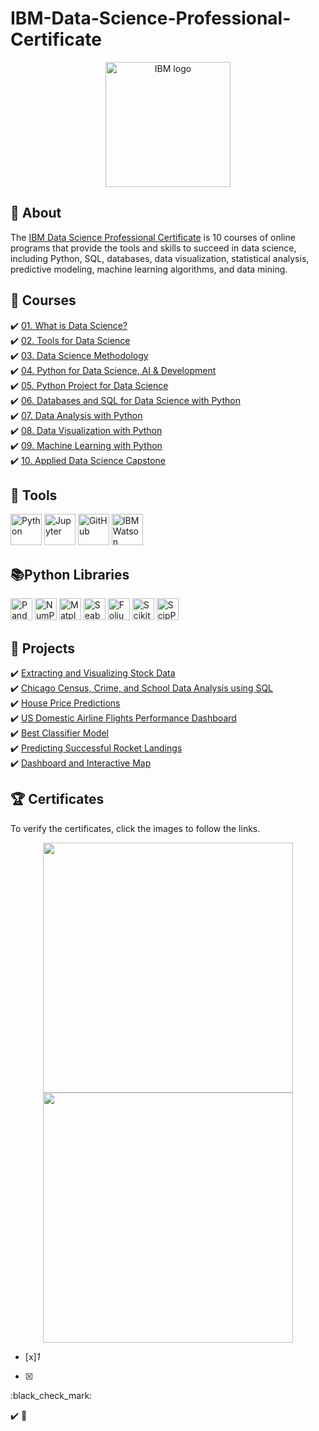 # IBM-Data-Science-Professional-Certificate

<p align="center">
 <img src="https://github.com/wangkuanhua/Image/blob/main/IBM-Data-Science-Professional-Certificate/Logo/IBM.png" title="IBM logo" alt = "IBM logo"  height="200">
</p>



## 📓 About 
The <a href="https://www.coursera.org/professional-certificates/ibm-data-science">IBM Data Science Professional Certificate</a> is 10 courses of online programs that provide the tools and skills to succeed in data science, including Python, SQL, databases, data visualization, statistical analysis, predictive modeling, machine learning algorithms, and data mining. 


## 📖 Courses 
✔️ [01. What is Data Science?](01.%20What%20is%20Data%20Science/)  <br> 
✔️ [02. Tools for Data Science](02.%20Tools%20for%20Data%20Science/) <br> 
✔️ [03. Data Science Methodology](03.%20Data%20Science%20Methodology)  <br> 
✔️ [04. Python for Data Science, AI & Development](04.%20Python%20for%20Data%20Science%2C%20AI%20%26%20Development/)  <br> 
✔️ [05. Python Project for Data Science](05.%20Python%20Project%20for%20Data%20Science/)  <br> 
✔️ [06. Databases and SQL for Data Science with Python](06.%20Databases%20and%20SQL%20for%20Data%20Science%20with%20Python/)  <br> 
✔️ [07. Data Analysis with Python](07.%20Data%20Analysis%20with%20Python/)  <br> 
✔️ [08. Data Visualization with Python](08.%20Data%20Visualization%20with%20Python/)  <br> 
✔️ [09. Machine Learning with Python](09.%20Machine%20Learning%20with%20Python/)  <br> 
✔️ [10. Applied Data Science Capstone](10.%20Applied%20Data%20Science%20Capstone/)  <br> 

## 🧰 Tools 
  <p align="left">
  <img src="https://github.com/wangkuanhua/Image/blob/main/IBM-Data-Science-Professional-Certificate/Logo/Python.png" title="Python" height="50">
  <img src="https://github.com/wangkuanhua/Image/blob/main/IBM-Data-Science-Professional-Certificate/Logo/jupyter.png" title="Jupyter" height="50">
  <img src="https://github.com/wangkuanhua/Image/blob/main/IBM-Data-Science-Professional-Certificate/Logo/github.png" title="GitHub" height="50">
  <img src="https://github.com/wangkuanhua/Image/blob/main/IBM-Data-Science-Professional-Certificate/Logo/watson.png" title="IBM Watson Studio" height="50">
</p>


## 📚Python Libraries
<p align="left">
  <img  src="https://github.com/wangkuanhua/Image/blob/main/IBM-Data-Science-Professional-Certificate/Logo/Pandas.png" title="Pandas" height="35">
  <img  src="https://github.com/wangkuanhua/Image/blob/main/IBM-Data-Science-Professional-Certificate/Logo/NumPy.png" title="NumPy" height="35">
  <img  src="https://github.com/wangkuanhua/Image/blob/main/IBM-Data-Science-Professional-Certificate/Logo/Matplotlib.png" title="Matplotlib" height="35">
  <img  src="https://github.com/wangkuanhua/Image/blob/main/IBM-Data-Science-Professional-Certificate/Logo/seaborn.svg" title="Seaborn" height="35">
  <img  src="https://github.com/wangkuanhua/Image/blob/main/IBM-Data-Science-Professional-Certificate/Logo/Folium.png" title="Folium" height="35">
  <img  src="https://github.com/wangkuanhua/Image/blob/main/IBM-Data-Science-Professional-Certificate/Logo/scikit-learn.png" title="Scikit-learn" height="35">
  <img  src="https://github.com/wangkuanhua/Image/blob/main/IBM-Data-Science-Professional-Certificate/Logo/scipy.png" title="ScipPy" height="35"> <br>
</p>




## 📂 Projects
✔️ [Extracting and Visualizing Stock Data](https://github.com/DanielBarnes18/IBM-Data-Science-Professional-Certificate/blob/main/05.%20Python%20Project%20for%20Data%20Science/Final%20Assignment.ipynb)  <br> 
✔️ [Chicago Census, Crime, and School Data Analysis using SQL](https://github.com/DanielBarnes18/IBM-Data-Science-Professional-Certificate/blob/main/06.%20Databases%20and%20SQL%20for%20Data%20Science%20with%20Python/05.%20Course%20Assignment/)  <br> 
✔️ [House Price Predictions](https://github.com/DanielBarnes18/IBM-Data-Science-Professional-Certificate/blob/main/07.%20Data%20Analysis%20with%20Python/Final%20Assignment%20-%20House%20Price%20Predictions.ipynb)  <br> 
✔️ [US Domestic Airline Flights Performance Dashboard](https://github.com/DanielBarnes18/IBM-Data-Science-Professional-Certificate/tree/main/08.%20Data%20Visualization%20with%20Python/Final%20Assignment)  <br> 
✔️ [Best Classifier Model](https://github.com/DanielBarnes18/IBM-Data-Science-Professional-Certificate/blob/main/09.%20Machine%20Learning%20with%20Python/Final%20Project/Machine%20Learning%20with%20Python%20-%20The%20Best%20Classifier.ipynb) <br> 
✔️ [Predicting Successful Rocket Landings](https://github.com/DanielBarnes18/IBM-Data-Science-Professional-Certificate/tree/main/10.%20Applied%20Data%20Science%20Capstone)  <br> 
✔️ [Dashboard and Interactive Map](https://github.com/DanielBarnes18/IBM-Data-Science-Professional-Certificate/tree/main/10.%20Applied%20Data%20Science%20Capstone/04.%20Interactive%20Visual%20Analytics)  <br> 


## 🏆 Certificates 
To verify the certificates, click the images to follow the links.

<p align="middle">
  <a href="https://coursera.org/share/50979ab49c9c006f9bf43312ea3c24b8"><img src="https://user-images.githubusercontent.com/84391594/161432598-5ebd00a7-7994-4a61-88af-c34fd7bebdc0.png" height="400"></a>
  <a href="https://www.credly.com/badges/84b5d883-02e1-41d4-ba10-643ba6747b1e/public_url"><img src="https://user-images.githubusercontent.com/84391594/161432660-f158f03d-c164-43d4-92c6-b728868200e9.png" height="400"></a>






- [x]_1_
- [x]

  :black_check_mark:

✔️
📝
